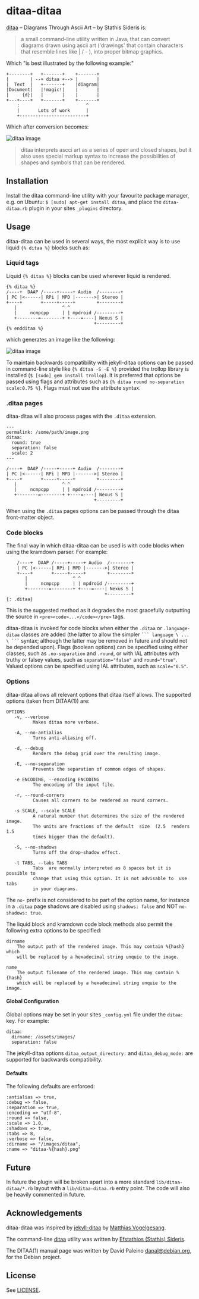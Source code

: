 # ditaa-ditaa

[ditaa](http://ditaa.sourceforge.net/) – DIagrams Through Ascii Art – by Stathis Sideris is:

> a small command-line utility written in Java, that can convert diagrams drawn using ascii art ('drawings' that contain characters that resemble lines like | / - ), into proper bitmap graphics.

Which "is best illustrated by the following example:"

    +--------+   +-------+    +-------+
    |        | --+ ditaa +--> |       |
    |  Text  |   +-------+    |diagram|
    |Document|   |!magic!|    |       |
    |     {d}|   |       |    |       |
    +---+----+   +-------+    +-------+
        :                         ^
        |       Lots of work      |
        +-------------------------+

Which after conversion becomes:

![ditaa image](example-one.png)

> ditaa interprets ascci art as a series of open and closed shapes, but it also uses special markup syntax to increase the possibilities of shapes and symbols that can be rendered.

## Installation

Install the ditaa command-line utility with your favourite package manager, e.g. on Ubuntu: `$ [sudo] apt-get install ditaa`, and place the `ditaa-ditaa.rb` plugin in your sites `_plugins` directory.

## Usage

ditaa-ditaa can be used in several ways, the most explicit way is to use liquid `{% ditaa %}` blocks such as:

### Liquid tags

Liquid `{% ditaa %}` blocks can be used wherever liquid is rendered.

    {% ditaa %}
    /----+  DAAP /-----+-----+ Audio  /--------+
    | PC |<------| RPi | MPD |------->| Stereo |
    +----+       +-----+-----+        +--------+
       |                 ^ ^
       |     ncmpcpp     | | mpdroid /---------+
       +--------=--------+ +----=----| Nexus S |
                                     +---------+
    {% endditaa %}

which generates an image like the following:

![ditaa image](example-two.png)

To maintain backwards compatibility with jekyll-ditaa options can be passed in command-line style like `{% ditaa -S -E %}` provided the trollop library is installed (`$ [sudo] gem install trollop`). It is preferred that options be passed using flags and attributes such as `{% ditaa round no-separation scale:0.75 %}`. Flags must not use the attribute syntax.

### .ditaa pages

ditaa-ditaa will also process pages with the `.ditaa` extension.

    ---
    permalink: /some/path/image.png
    ditaa:
      round: true
      separation: false
      scale: 2
    ---
    
    /----+  DAAP /-----+-----+ Audio  /--------+
    | PC |<------| RPi | MPD |------->| Stereo |
    +----+       +-----+-----+        +--------+
       |                 ^ ^
       |     ncmpcpp     | | mpdroid /---------+
       +--------=--------+ +----=----| Nexus S |
                                     +---------+

When using the `.ditaa` pages options can be passed through the ditaa front-matter object.

### Code blocks

The final way in which ditaa-ditaa can be used is with code blocks when using the kramdown parser. For example:

        /----+  DAAP /-----+-----+ Audio  /--------+
        | PC |<------| RPi | MPD |------->| Stereo |
        +----+       +-----+-----+        +--------+
           |                 ^ ^
           |     ncmpcpp     | | mpdroid /---------+
           +--------=--------+ +----=----| Nexus S |
                                         +---------+
    {: .ditaa}

This is the suggested method as it degrades the most gracefully outputting the source in `<pre><code>...</code></pre>` tags.

ditaa-ditaa is invoked for code blocks when either the `.ditaa` or `.language-ditaa` classes are added (the latter to allow the simpler <code>&#96;&#96;&#96; language \ ... \ &#96;&#96;&#96;</code> syntax; although the latter may be removed in future and should not be depended upon). Flags (boolean options) can be specified using either classes, such as `.no-separation` and `.round`, or with IAL attributes with truthy or falsey values, such as `separation="false"` and `round="true"`. Valued options can be specified using IAL attributes, such as `scale="0.5"`.

### Options

ditaa-ditaa allows all relevant options that ditaa itself allows. The supported options (taken from DITAA(1)) are:

    OPTIONS
       -v, --verbose
              Makes ditaa more verbose.
    
       -A, --no-antialias
              Turns anti-aliasing off.
    
       -d, --debug
              Renders the debug grid over the resulting image.
    
       -E, --no-separation
              Prevents the separation of common edges of shapes.
    
       -e ENCODING, --encoding ENCODING
              The encoding of the input file.
    
       -r, --round-corners
              Causes all corners to be rendered as round corners.
    
       -s SCALE, --scale SCALE
              A natural number that determines the size of the rendered image.
              The units are fractions of the default  size  (2.5  renders  1.5
              times bigger than the default).
    
       -S, --no-shadows
              Turns off the drop-shadow effect.
    
       -t TABS, --tabs TABS
              Tabs  are normally interpreted as 8 spaces but it is possible to
              change that using this option. It is not advisable to  use  tabs
              in your diagrams.

The `no-` prefix is not considered to be part of the option name, for instance in a `.ditaa` page shadows are disabled using `shadows: false` and NOT `no-shadows: true`.

The liquid block and kramdown code block methods also permit the following extra options to be specified:

    dirname
        The output path of the rendered image. This may contain %{hash} which
        will be replaced by a hexadecimal string unquie to the image.
    
    name
        The output filename of the rendered image. This may contain %{hash}
        which will be replaced by a hexadecimal string unquie to the image.

#### Global Configuration

Global options may be set in your sites `_config.yml` file under the `ditaa:` key. For example:

    ditaa:
      dirname: /assets/images/
      separation: false

The jekyll-ditaa options `ditaa_output_directory:` and `ditaa_debug_mode:` are supported for backwards compatibility.

#### Defaults

The following defaults are enforced:

    :antialias => true,
    :debug => false,
    :separation => true,
    :encoding => "utf-8",
    :round => false,
    :scale => 1.0,
    :shadows => true,
    :tabs => 8,
    :verbose => false,
    :dirname => "/images/ditaa",
    :name => "ditaa-%{hash}.png"

## Future

In future the plugin will be broken apart into a more standard `lib/ditaa-ditaa/*.rb` layout with a `lib/ditaa-ditaa.rb` entry point. The code will also be heavily commented in future.

## Acknowledgements

ditaa-ditaa was inspired by [jekyll-ditaa](https://github.com/matze/jekyll-ditaa) by [Matthias Vogelgesang](http://bloerg.net/).

The command-line [ditaa](http://ditaa.sourceforge.net/) utility was written by [Efstathios (Stathis) Sideris](http://www.stathis.co.uk/).

The DITAA(1) manual page was written by David Paleino <dapal@debian.org>, for the Debian project.

## License

See [LICENSE](https://github.com/tmthrgd/ditaa-ditaa/blob/master/LICENSE).